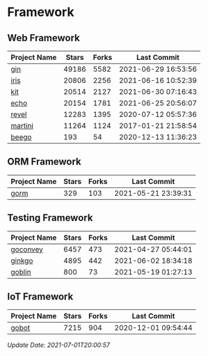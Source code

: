 # Framework

## Web Framework
| Project Name | Stars | Forks | Last Commit |
| ------------ | ----- | ----- | ----------- |
| [gin](https://github.com/gin-gonic/gin) | 49186 | 5582 | 2021-06-29 16:53:56 |
| [iris](https://github.com/kataras/iris) | 20806 | 2256 | 2021-06-16 10:52:39 |
| [kit](https://github.com/go-kit/kit) | 20514 | 2127 | 2021-06-30 07:16:43 |
| [echo](https://github.com/labstack/echo) | 20154 | 1781 | 2021-06-25 20:56:07 |
| [revel](https://github.com/revel/revel) | 12283 | 1395 | 2020-07-12 05:57:36 |
| [martini](https://github.com/go-martini/martini) | 11264 | 1124 | 2017-01-21 21:58:54 |
| [beego](https://github.com/astaxie/beego) | 193 | 54 | 2020-12-13 11:36:23 |

## ORM Framework
| Project Name | Stars | Forks | Last Commit |
| ------------ | ----- | ----- | ----------- |
| [gorm](https://github.com/jinzhu/gorm) | 329 | 103 | 2021-05-21 23:39:31 |

## Testing Framework
| Project Name | Stars | Forks | Last Commit |
| ------------ | ----- | ----- | ----------- |
| [goconvey](https://github.com/smartystreets/goconvey) | 6457 | 473 | 2021-04-27 05:44:01 |
| [ginkgo](https://github.com/onsi/ginkgo) | 4895 | 442 | 2021-06-02 18:34:18 |
| [goblin](https://github.com/franela/goblin) | 800 | 73 | 2021-05-19 01:27:13 |

## IoT Framework
| Project Name | Stars | Forks | Last Commit |
| ------------ | ----- | ----- | ----------- |
| [gobot](https://github.com/hybridgroup/gobot) | 7215 | 904 | 2020-12-01 09:54:44 |

*Update Date: 2021-07-01T20:00:57*
